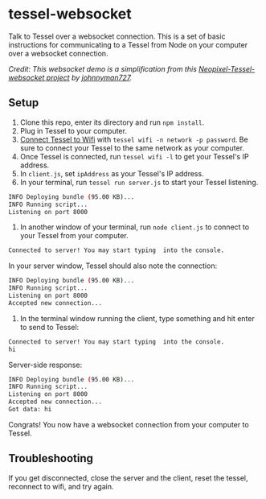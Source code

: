 tessel-websocket
==========

Talk to Tessel over a websocket connection. This is a set of basic instructions for communicating to a Tessel from Node on your computer over a websocket connection.

*Credit: This websocket demo is a simplification from this [Neopixel-Tessel-websocket  project](https://projects.tessel.io/projects/animate-neopixels-over-websockets) by [johnnyman727](https://github.com/johnnyman727).*

## Setup

1. Clone this repo, enter its directory and run `npm install`.
1. Plug in Tessel to your computer.
1. [Connect Tessel to Wifi](start.tessel.io/wifi) with `tessel wifi -n network -p password`. Be sure to connect your Tessel to the same network as your computer.
1. Once Tessel is connected, run `tessel wifi -l` to get your Tessel's IP address.
1. In `client.js`, set `ipAddress` as your Tessel's IP address.
1. In your terminal, run `tessel run server.js` to start your Tessel listening.
  ```sh
  INFO Deploying bundle (95.00 KB)...
  INFO Running script...
  Listening on port 8000
  ```
1. In another window of your terminal, run `node client.js` to connect to your Tessel from your computer.
  ```sh
  Connected to server! You may start typing  into the console.
  ```
  In your server window, Tessel should also note the connection:
  ```sh
  INFO Deploying bundle (95.00 KB)...
  INFO Running script...
  Listening on port 8000
  Accepted new connection...
  ```
1. In the terminal window running the client, type something and hit enter to send to Tessel:
 ```sh
 Connected to server! You may start typing  into the console.
 hi

 ```
 Server-side response:
 ```sh
 INFO Deploying bundle (95.00 KB)...
 INFO Running script...
 Listening on port 8000
 Accepted new connection...
 Got data: hi
 ```
 
Congrats! You now have a websocket connection from your computer to Tessel.

## Troubleshooting

If you get disconnected, close the server and the client, reset the tessel, reconnect to wifi, and try again.
